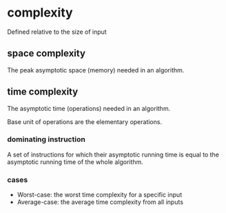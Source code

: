 # complexity

Defined relative to the size of input

## space complexity

The peak asymptotic space (memory) needed in an algorithm.

## time complexity

The asymptotic time (operations) needed in an algorithm.

Base unit of operations are the elementary operations.

### dominating instruction

A set of instructions for which their asymptotic running time is equal to the asymptotic running time of the whole algorithm.

### cases

- Worst-case: the worst time complexity for a specific input
- Average-case: the average time complexity from all inputs
